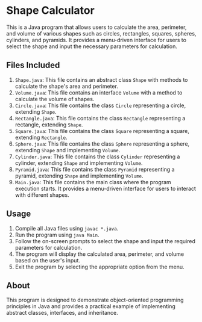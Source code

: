 # Shape Calculator

This is a Java program that allows users to calculate the area, perimeter, and volume of various shapes such as circles, rectangles, squares, spheres, cylinders, and pyramids. It provides a menu-driven interface for users to select the shape and input the necessary parameters for calculation.

## Files Included

1. `Shape.java`: This file contains an abstract class `Shape` with methods to calculate the shape's area and perimeter.
2. `Volume.java`: This file contains an interface `Volume` with a method to calculate the volume of shapes.
3. `Circle.java`: This file contains the class `Circle` representing a circle, extending `Shape`.
4. `Rectangle.java`: This file contains the class `Rectangle` representing a rectangle, extending `Shape`.
5. `Square.java`: This file contains the class `Square` representing a square, extending `Rectangle`.
6. `Sphere.java`: This file contains the class `Sphere` representing a sphere, extending `Shape` and implementing `Volume`.
7. `Cylinder.java`: This file contains the class `Cylinder` representing a cylinder, extending `Shape` and implementing `Volume`.
8. `Pyramid.java`: This file contains the class `Pyramid` representing a pyramid, extending `Shape` and implementing `Volume`.
9. `Main.java`: This file contains the main class where the program execution starts. It provides a menu-driven interface for users to interact with different shapes.

## Usage

1. Compile all Java files using `javac *.java`.
2. Run the program using `java Main`.
3. Follow the on-screen prompts to select the shape and input the required parameters for calculation.
4. The program will display the calculated area, perimeter, and volume based on the user's input.
5. Exit the program by selecting the appropriate option from the menu.

## About

This program is designed to demonstrate object-oriented programming principles in Java and provides a practical example of implementing abstract classes, interfaces, and inheritance.
